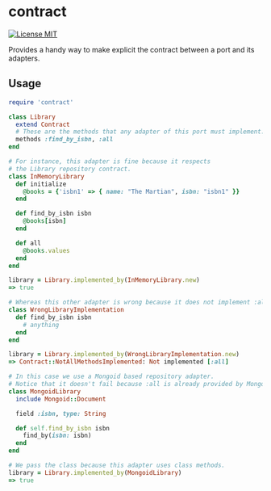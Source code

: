 contract
============
[![License MIT](http://img.shields.io/badge/license-MIT-green.svg)](http://opensource.org/licenses/MIT)

Provides a handy way to make explicit the contract between a port and its adapters.

## Usage

```ruby
require 'contract'

class Library
  extend Contract
  # These are the methods that any adapter of this port must implement.
  methods :find_by_isbn, :all
end

# For instance, this adapter is fine because it respects
# the Library repository contract.
class InMemoryLibrary
  def initialize
    @books = {'isbn1' => { name: "The Martian", isbn: "isbn1" }}
  end

  def find_by_isbn isbn
    @books[isbn]
  end

  def all
    @books.values
  end
end

library = Library.implemented_by(InMemoryLibrary.new)
=> true

# Whereas this other adapter is wrong because it does not implement :all.
class WrongLibraryImplementation
  def find_by_isbn isbn
    # anything
  end
end

library = Library.implemented_by(WrongLibraryImplementation.new)
=> Contract::NotAllMethodsImplemented: Not implemented [:all]

# In this case we use a Mongoid based repository adapter.
# Notice that it doesn't fail because :all is already provided by Mongoid::Document.
class MongoidLibrary
  include Mongoid::Document

  field :isbn, type: String

  def self.find_by_isbn isbn
    find_by(isbn: isbn)
  end
end

# We pass the class because this adapter uses class methods.
library = Library.implemented_by(MongoidLibrary)
=> true
```